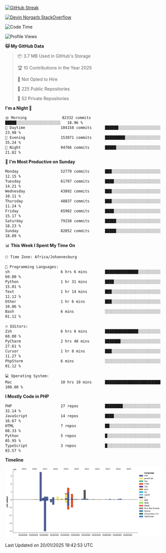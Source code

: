 
[![GitHub Streak](http://github-readme-streak-stats.herokuapp.com?user=DevinNorgarb&date_format=M%20j%5B%2C%20Y%5D)]()


[![Devin Norgarb StackOverflow](https://github-readme-stackoverflow.vercel.app/?userID=4993755)](https://stackoverflow.com/users/4993755/devin-norgarb)

<!--START_SECTION:waka-->
![Code Time](http://img.shields.io/badge/Code%20Time-9%2C285%20hrs%2048%20mins-blue)

![Profile Views](http://img.shields.io/badge/Profile%20Views-1-blue)

**🐱 My GitHub Data** 

> 📦 3.7 MB Used in GitHub's Storage 
 > 
> 🏆 10 Contributions in the Year 2025
 > 
> 🚫 Not Opted to Hire
 > 
> 📜 225 Public Repositories 
 > 
> 🔑 52 Private Repositories 
 > 
**I'm a Night 🦉** 

```text
🌞 Morning                82332 commits       █████░░░░░░░░░░░░░░░░░░░░   18.96 % 
🌆 Daytime                104158 commits      ██████░░░░░░░░░░░░░░░░░░░   23.98 % 
🌃 Evening                153071 commits      █████████░░░░░░░░░░░░░░░░   35.24 % 
🌙 Night                  94766 commits       █████░░░░░░░░░░░░░░░░░░░░   21.82 % 
```
📅 **I'm Most Productive on Sunday** 

```text
Monday                   52779 commits       ███░░░░░░░░░░░░░░░░░░░░░░   12.15 % 
Tuesday                  61707 commits       ████░░░░░░░░░░░░░░░░░░░░░   14.21 % 
Wednesday                43892 commits       ███░░░░░░░░░░░░░░░░░░░░░░   10.11 % 
Thursday                 48837 commits       ███░░░░░░░░░░░░░░░░░░░░░░   11.24 % 
Friday                   65902 commits       ████░░░░░░░░░░░░░░░░░░░░░   15.17 % 
Saturday                 79158 commits       █████░░░░░░░░░░░░░░░░░░░░   18.23 % 
Sunday                   82052 commits       █████░░░░░░░░░░░░░░░░░░░░   18.89 % 
```


📊 **This Week I Spent My Time On** 

```text
🕑︎ Time Zone: Africa/Johannesburg

💬 Programming Languages: 
sh                       6 hrs 6 mins        ███████████████░░░░░░░░░░   60.00 % 
Python                   1 hr 31 mins        ████░░░░░░░░░░░░░░░░░░░░░   15.01 % 
Text                     1 hr 14 mins        ███░░░░░░░░░░░░░░░░░░░░░░   12.12 % 
Other                    1 hr 6 mins         ███░░░░░░░░░░░░░░░░░░░░░░   10.86 % 
Bash                     6 mins              ░░░░░░░░░░░░░░░░░░░░░░░░░   01.12 % 

🔥 Editors: 
Zsh                      6 hrs 6 mins        ███████████████░░░░░░░░░░   60.00 % 
PyCharm                  2 hrs 48 mins       ███████░░░░░░░░░░░░░░░░░░   27.61 % 
Cursor                   1 hr 8 mins         ███░░░░░░░░░░░░░░░░░░░░░░   11.27 % 
PhpStorm                 6 mins              ░░░░░░░░░░░░░░░░░░░░░░░░░   01.12 % 

💻 Operating System: 
Mac                      10 hrs 10 mins      █████████████████████████   100.00 % 
```

**I Mostly Code in PHP** 

```text
PHP                      27 repos            ████████░░░░░░░░░░░░░░░░░   32.14 % 
JavaScript               14 repos            ████░░░░░░░░░░░░░░░░░░░░░   16.67 % 
HTML                     7 repos             ██░░░░░░░░░░░░░░░░░░░░░░░   08.33 % 
Python                   5 repos             █░░░░░░░░░░░░░░░░░░░░░░░░   05.95 % 
TypeScript               3 repos             █░░░░░░░░░░░░░░░░░░░░░░░░   03.57 % 
```



**Timeline**

![Lines of Code chart](https://raw.githubusercontent.com/DevinNorgarb/DevinNorgarb/main/assets/bar_graph.png)


 Last Updated on 20/01/2025 19:42:53 UTC
<!--END_SECTION:waka-->

